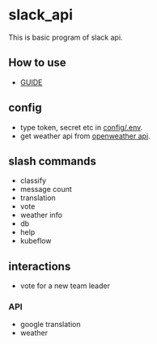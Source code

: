 # slack_api

This is basic program of slack api.

## How to use
- [GUIDE](https://github.com/sammiee5311/slack_api/blob/main/GUIDE.md)

## config
- type token, secret etc in [config/.env](https://github.com/sammiee5311/slack_api/blob/main/config/.env).
- get weather api from [openweather api](https://openweathermap.org/current).

## slash commands
- classify
- message count
- translation
- vote
- weather info
- db
- help
- kubeflow

## interactions
- vote for a new team leader

### API
- google translation
- weather
